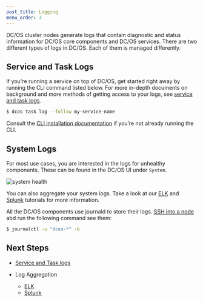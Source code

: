 ```yaml
---
post_title: Logging
menu_order: 3
---
```


DC/OS cluster nodes generate logs that contain diagnostic and status information for DC/OS core components and DC/OS services. There are two different types of logs in DC/OS. Each of them is managed differently.

## Service and Task Logs

If you're running a service on top of DC/OS, get started right away by running the CLI command listed below. For more in-depth documents on background and more methods of getting access to your logs, see [service and task logs][1].

```bash
$ dcos task log --follow my-service-name
```

Consult the [CLI installation documentation][2] if you’re not already running the CLI.

## System Logs

For most use cases, you are interested in the logs for unhealthy components. These can be found in the DC/OS UI under `System`.

![system health](img/ui-system-health-logging.gif)

You can also aggregate your system logs. Take a look at our [ELK][3] and [Splunk][4] tutorials for more information.

All the DC/OS components use journald to store their logs. [SSH into a node][5] abd run the following command see them:

```bash
$ journalctl -u "dcos-*" -b
```

## Next Steps

- [Service and Task logs][1]
- Log Aggregation

    - [ELK][3]
    - [Splunk][4]

[1]: service-logs/
[2]: /docs/1.7/usage/cli/install/
[3]: elk/
[4]: splunk/
[5]: ../sshcluster/
